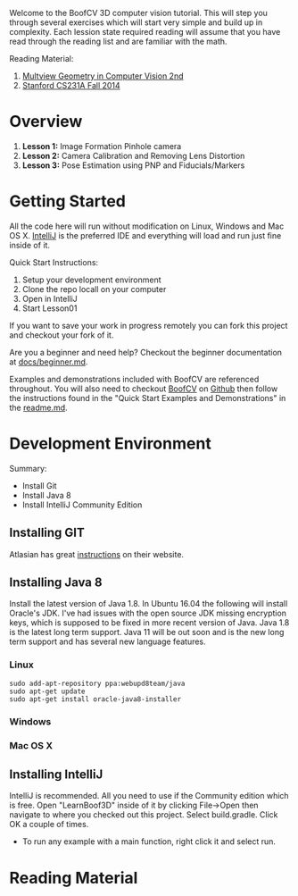 Welcome to the BoofCV 3D computer vision tutorial. This will step you through several exercises which will start
very simple and build up in complexity. Each lession state required reading will assume that you have read through 
the reading list and are familiar with the math. 

Reading Material:
1) [Multview Geometry in Computer Vision 2nd](http://www.robots.ox.ac.uk/~vgg/hzbook/)
2) [Stanford CS231A Fall 2014](http://cvgl.stanford.edu/teaching/cs231a_winter1415/schedule.html)

# Overview

1) **Lesson 1:** Image Formation Pinhole camera
2) **Lesson 2:** Camera Calibration and Removing Lens Distortion
3) **Lesson 3:** Pose Estimation using PNP and Fiducials/Markers

# Getting Started

All the code here will run without modification on Linux, Windows and Mac OS X. 
[IntelliJ](https://www.jetbrains.com/idea/) is the preferred IDE and everything will load and run just fine
inside of it.

Quick Start Instructions:

1) Setup your development environment
3) Clone the repo locall on your computer
4) Open in IntelliJ
5) Start Lesson01

If you want to save your work in progress remotely you can fork this project and checkout your fork of it.

Are you a beginner and need help? Checkout the beginner documentation at [docs/beginner.md](docs/beginner.md).

Examples and demonstrations included with BoofCV are referenced throughout. You will also need to checkout
[BoofCV](http://boofcv.org) on [Github](https://github.com/lessthanoptimal/BoofCV) then follow the instructions 
found in the "Quick Start Examples and Demonstrations" in the 
[readme.md](https://github.com/lessthanoptimal/BoofCV/blob/SNAPSHOT/README.md).

# Development Environment

Summary:
* Install Git
* Install Java 8
* Install IntelliJ Community Edition


## Installing GIT

Atlasian has great [instructions](https://www.atlassian.com/git/tutorials/install-git) on their website.

## Installing Java 8

Install the latest version of Java 1.8. In Ubuntu 16.04 the following will install Oracle's JDK. I've had issues with 
the open source JDK missing encryption keys, which is supposed to be fixed in more recent version of Java. Java 1.8 
is the latest long term support. Java 11 will be out soon and is the new long term support and has several new
language features.

### Linux
```$bash
sudo add-apt-repository ppa:webupd8team/java
sudo apt-get update
sudo apt-get install oracle-java8-installer
```
### Windows

### Mac OS X

## Installing IntelliJ

IntelliJ is recommended. All you need to use if the Community edition which is free. Open "LearnBoof3D" inside of it
by clicking File->Open then navigate to where you checked out this project. Select build.gradle. Click OK a couple
of times.

* To run any example with a main function, right click it and select run.

# Reading Material